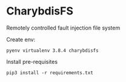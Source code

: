 # CharybdisFS
Remotely controlled fault injection file system

Create env: 
    
    pyenv virtualenv 3.8.4 charybdisfs

Install pre-requisites

    pip3 install -r requirements.txt
  
